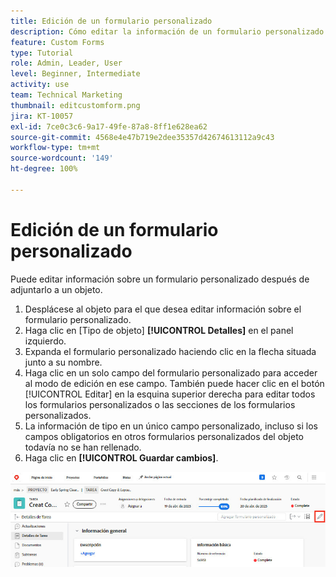 ```yaml
---
title: Edición de un formulario personalizado
description: Cómo editar la información de un formulario personalizado después de adjuntarlo a un objeto.
feature: Custom Forms
type: Tutorial
role: Admin, Leader, User
level: Beginner, Intermediate
activity: use
team: Technical Marketing
thumbnail: editcustomform.png
jira: KT-10057
exl-id: 7ce0c3c6-9a17-49fe-87a8-8ff1e628ea62
source-git-commit: 4568e4e47b719e2dee35357d42674613112a9c43
workflow-type: tm+mt
source-wordcount: '149'
ht-degree: 100%

---
```


# Edición de un formulario personalizado

<!--
21.4 updates have been made here
-->

Puede editar información sobre un formulario personalizado después de adjuntarlo a un objeto.

1. Desplácese al objeto para el que desea editar información sobre el formulario personalizado.
1. Haga clic en [Tipo de objeto] **[!UICONTROL Detalles]** en el panel izquierdo.
1. Expanda el formulario personalizado haciendo clic en la flecha situada junto a su nombre.
1. Haga clic en un solo campo del formulario personalizado para acceder al modo de edición en ese campo. También puede hacer clic en el botón [!UICONTROL Editar] en la esquina superior derecha para editar todos los formularios personalizados o las secciones de los formularios personalizados.
1. La información de tipo en un único campo personalizado, incluso si los campos obligatorios en otros formularios personalizados del objeto todavía no se han rellenado.
1. Haga clic en **[!UICONTROL Guardar cambios]**.

![La ventana Detalles de la tarea muestra un formulario personalizado en proceso de edición](assets/custom-forms-edit-a-custom-form.jpg)
